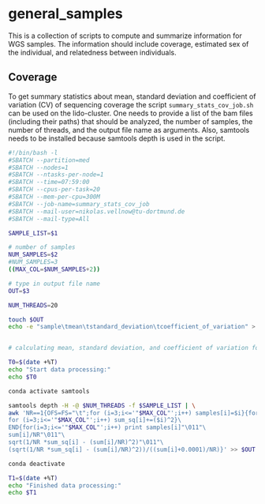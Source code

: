 # general_samples
This is a collection of scripts to compute and summarize information for WGS samples.
The information should include coverage, estimated sex of the individual, and relatedness between individuals.

## Coverage
To get summary statistics about mean, standard deviation and coefficient of variation (CV) of sequencing coverage the script `summary_stats_cov_job.sh` can be used on the lido-cluster. One needs to provide a list of the bam files (including their paths) that should be analyzed, the number of samples, the number of threads, and the output file name as arguments. Also, samtools needs to be installed because samtools depth is used in the script.

```sh
#!/bin/bash -l
#SBATCH --partition=med
#SBATCH --nodes=1
#SBATCH --ntasks-per-node=1
#SBATCH --time=07:59:00
#SBATCH --cpus-per-task=20
#SBATCH --mem-per-cpu=300M
#SBATCH --job-name=summary_stats_cov_job
#SBATCH --mail-user=nikolas.vellnow@tu-dortmund.de
#SBATCH --mail-type=All

SAMPLE_LIST=$1

# number of samples
NUM_SAMPLES=$2
#NUM_SAMPLES=3
((MAX_COL=$NUM_SAMPLES+2))

# type in output file name
OUT=$3

NUM_THREADS=20

touch $OUT
echo -e "sample\tmean\tstandard_deviation\tcoefficient_of_variation" > $OUT


# calculating mean, standard deviation, and coefficient of variation for each sample (row=sample in samtools depth output stream)

T0=$(date +%T)
echo "Start data processing:"
echo $T0

conda activate samtools

samtools depth -H -@ $NUM_THREADS -f $SAMPLE_LIST | \
awk 'NR==1{OFS=FS="\t";for (i=3;i<='"$MAX_COL"';i++) samples[i]=$i}{for (i=3;i<='"$MAX_COL"';i++) sum[i]+=$i; \
for (i=3;i<='"$MAX_COL"';i++) sum_sq[i]+=($i)^2}\
END{for(i=3;i<='"$MAX_COL"';i++) print samples[i]"\011"\
sum[i]/NR"\011"\
sqrt(1/NR *sum_sq[i] - (sum[i]/NR)^2)"\011"\
(sqrt(1/NR *sum_sq[i] - (sum[i]/NR)^2))/((sum[i]+0.0001)/NR)}' >> $OUT

conda deactivate

T1=$(date +%T)
echo "Finished data processing:"
echo $T1

```

